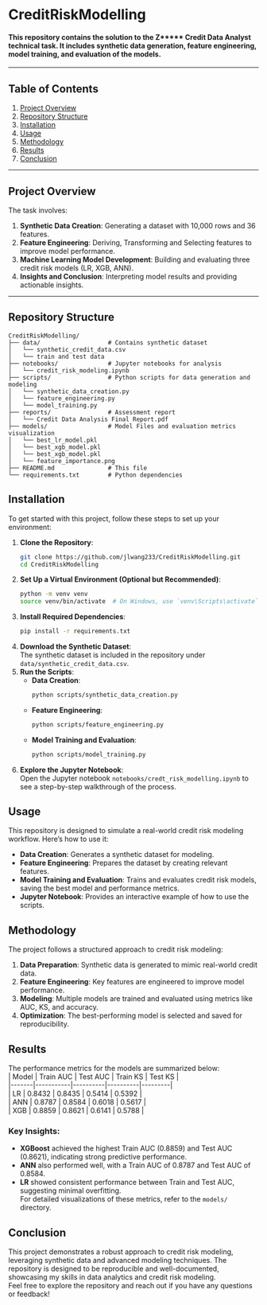 # CreditRiskModelling
#### This repository contains the solution to the Z***** Credit Data Analyst technical task. It includes synthetic data generation, feature engineering, model training, and evaluation of the models.
---
## **Table of Contents**
1. [Project Overview](#project-overview)
2. [Repository Structure](#repository-structure)
3. [Installation](#installation)
4. [Usage](#usage)
5. [Methodology](#methodology)
6. [Results](#results)
7. [Conclusion](#conclusion)
---
## **Project Overview**
The task involves:
1. **Synthetic Data Creation**: Generating a dataset with 10,000 rows and 36 features.
2. **Feature Engineering**: Deriving, Transforming and Selecting features to improve model performance.
3. **Machine Learning Model Development**: Building and evaluating three credit risk models (LR, XGB, ANN).
4. **Insights and Conclusion**: Interpreting model results and providing actionable insights.
---
## **Repository Structure**
```
CreditRiskModelling/
├── data/                   # Contains synthetic dataset
│   └── synthetic_credit_data.csv
│   └── train and test data
├── notebooks/              # Jupyter notebooks for analysis
│   └── credit_risk_modeling.ipynb
├── scripts/                # Python scripts for data generation and modeling
│   └── synthetic_data_creation.py
│   └── feature_engineering.py
│   └── model_training.py
├── reports/                # Assessment report
│   └── Credit Data Analysis Final Report.pdf
├── models/                 # Model Files and evaluation metrics visualization
│   └── best_lr_model.pkl
│   └── best_xgb_model.pkl
│   └── best_xgb_model.pkl
│   └── feature_importance.png
├── README.md               # This file
└── requirements.txt        # Python dependencies
```
## Installation  
To get started with this project, follow these steps to set up your environment:  
1. **Clone the Repository**:  
   ```bash  
   git clone https://github.com/jlwang233/CreditRiskModelling.git  
   cd CreditRiskModelling  
   ```  
2. **Set Up a Virtual Environment (Optional but Recommended)**:  
   ```bash  
   python -m venv venv  
   source venv/bin/activate  # On Windows, use `venv\Scripts\activate`  
   ```  
3. **Install Required Dependencies**:  
   ```bash  
   pip install -r requirements.txt  
   ```  
4. **Download the Synthetic Dataset**:  
   The synthetic dataset is included in the repository under `data/synthetic_credit_data.csv`.  
5. **Run the Scripts**:  
   - **Data Creation**:  
     ```bash  
     python scripts/synthetic_data_creation.py  
     ```  
   - **Feature Engineering**:  
     ```bash  
     python scripts/feature_engineering.py  
     ```  
   - **Model Training and Evaluation**:  
     ```bash  
     python scripts/model_training.py  
     ```  
6. **Explore the Jupyter Notebook**:  
   Open the Jupyter notebook `notebooks/credt_risk_modelling.ipynb` to see a step-by-step walkthrough of the process.  
## Usage  
This repository is designed to simulate a real-world credit risk modeling workflow. Here’s how to use it:  
- **Data Creation**: Generates a synthetic dataset for modeling.  
- **Feature Engineering**: Prepares the dataset by creating relevant features.  
- **Model Training and Evaluation**: Trains and evaluates credit risk models, saving the best model and performance metrics.  
- **Jupyter Notebook**: Provides an interactive example of how to use the scripts.  
## Methodology  
The project follows a structured approach to credit risk modeling:  
1. **Data Preparation**: Synthetic data is generated to mimic real-world credit data.  
2. **Feature Engineering**: Key features are engineered to improve model performance.  
3. **Modeling**: Multiple models are trained and evaluated using metrics like AUC, KS, and accuracy.  
4. **Optimization**: The best-performing model is selected and saved for reproducibility.  
## Results  
The performance metrics for the models are summarized below:  
| Model | Train AUC | Test AUC | Train KS | Test KS |  
|-------|-----------|----------|----------|---------|  
| LR    | 0.8432    | 0.8435   | 0.5414   | 0.5392  |  
| ANN   | 0.8787    | 0.8584   | 0.6018   | 0.5617  |  
| XGB   | 0.8859    | 0.8621   | 0.6141   | 0.5788  |  
### Key Insights:  
- **XGBoost** achieved the highest Train AUC (0.8859) and Test AUC (0.8621), indicating strong predictive performance.  
- **ANN** also performed well, with a Train AUC of 0.8787 and Test AUC of 0.8584.  
- **LR** showed consistent performance between Train and Test AUC, suggesting minimal overfitting.  
For detailed visualizations of these metrics, refer to the `models/` directory.  

## Conclusion  
This project demonstrates a robust approach to credit risk modeling, leveraging synthetic data and advanced modeling techniques. The repository is designed to be reproducible and well-documented, showcasing my skills in data analytics and credit risk modeling.  
Feel free to explore the repository and reach out if you have any questions or feedback!  
